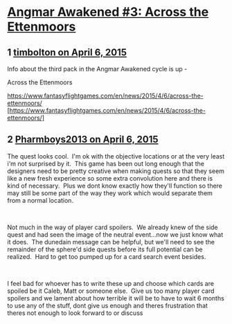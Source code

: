 # [Angmar Awakened #3: Across the Ettenmoors](https://community.fantasyflightgames.com/topic/145504-angmar-awakened-3-across-the-ettenmoors/)

## 1 [timbolton on April 6, 2015](https://community.fantasyflightgames.com/topic/145504-angmar-awakened-3-across-the-ettenmoors/?do=findComment&comment=1530194)

Info about the third pack in the Angmar Awakened cycle is up -

Across the Ettenmoors

https://www.fantasyflightgames.com/en/news/2015/4/6/across-the-ettenmoors/ [https://www.fantasyflightgames.com/en/news/2015/4/6/across-the-ettenmoors/]

## 2 [Pharmboys2013 on April 6, 2015](https://community.fantasyflightgames.com/topic/145504-angmar-awakened-3-across-the-ettenmoors/?do=findComment&comment=1530589)

The quest looks cool.  I'm ok with the objective locations or at the very least i'm not surprised by it.  This game has been out long enough that the designers need to be pretty creative when making quests so that they seem like a new fresh experience so some extra convolution here and there is kind of necessary.  Plus we dont know exactly how they'll function so there may still be some part of the way they work which would separate them from a normal location.

 

Not much in the way of player card spoilers.  We already knew of the side quest and had seen the image of the neutral event...now we just know what it does.  The dunedain message can be helpful, but we'll need to see the remainder of the sphere'd side quests before its full potential can be realized.  Hard to get too pumped up for a card search event besides.

 

I feel bad for whoever has to write these up and choose which cards are spoiled be it Caleb, Matt or someone else.  Give us too many player card spoilers and we lament about how terrible it will be to have to wait 6 months to use any of the stuff, dont give us enough and theres frustration that theres not enough to look forward to or discuss

